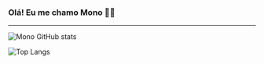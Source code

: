 ### Olá! Eu me chamo Mono ✌🏻

---

![Mono GitHub stats](https://github-readme-stats.vercel.app/api?username=mono1101&show_icons=true&theme=dark)

![Top Langs](https://github-readme-stats.vercel.app/api/top-langs/?username=mono1101&layout=compact&theme=dark)
